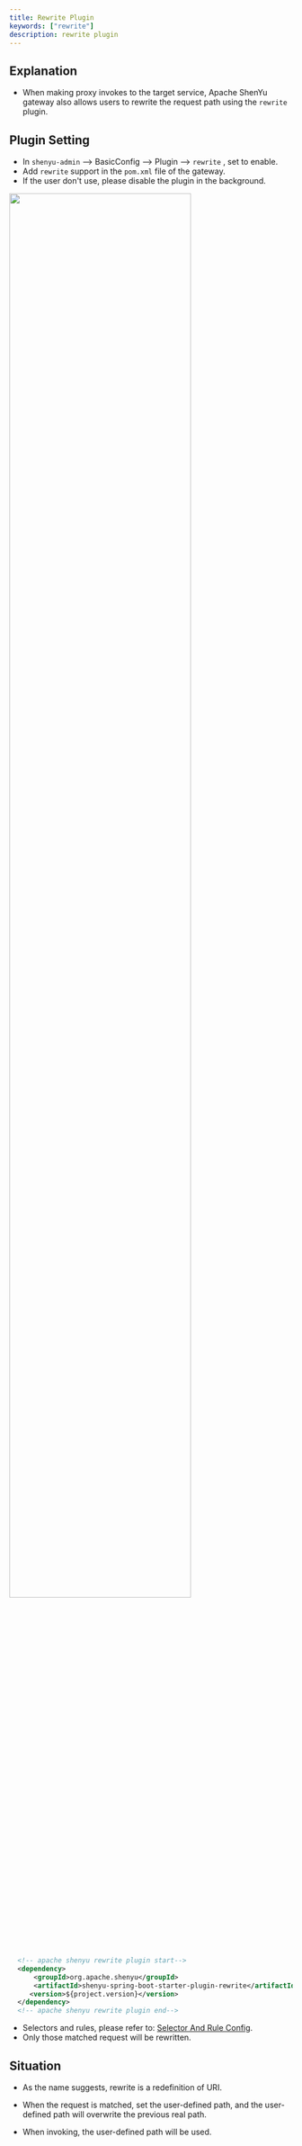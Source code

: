 ```yaml
---
title: Rewrite Plugin
keywords: ["rewrite"]
description: rewrite plugin
---
```


## Explanation

* When making proxy invokes to the target service, Apache ShenYu gateway also allows users to rewrite the request path using the `rewrite` plugin.

## Plugin Setting

* In `shenyu-admin` --> BasicConfig --> Plugin --> `rewrite` , set to enable.
* Add `rewrite` support in the `pom.xml` file of the gateway.
* If the user don't use, please disable the plugin in the background.

<img src="/img/shenyu/plugin/rewrite/rewrite_open_en.png" width="80%" height="80%" />


```xml
  <!-- apache shenyu rewrite plugin start-->
  <dependency>
      <groupId>org.apache.shenyu</groupId>
      <artifactId>shenyu-spring-boot-starter-plugin-rewrite</artifactId>
     <version>${project.version}</version>
  </dependency>
  <!-- apache shenyu rewrite plugin end-->
```

* Selectors and rules, please refer to: [Selector And Rule Config](../selector-and-rule).
* Only those matched request will be rewritten.

## Situation

* As the name suggests, rewrite is a redefinition of URI.

* When the request is matched, set the user-defined path, and the user-defined path will overwrite the previous real path.

* When invoking, the user-defined path will be used.
